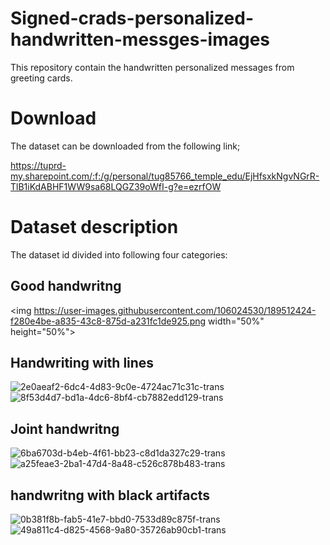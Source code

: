 # Signed-crads-personalized-handwritten-messges-images

This repository contain the handwritten personalized messages from greeting cards.

# Download
The dataset can be downloaded from the following link;

https://tuprd-my.sharepoint.com/:f:/g/personal/tug85766_temple_edu/EjHfsxkNgvNGrR-TlB1iKdABHF1WW9sa68LQGZ39oWfI-g?e=ezrfOW


# Dataset description
The dataset id divided into following four categories:
## Good handwritng
<img https://user-images.githubusercontent.com/106024530/189512424-f280e4be-a835-43c8-875d-a231fc1de925.png width="50%" height="50%">

## Handwriting with lines
![2e0aeaf2-6dc4-4d83-9c0e-4724ac71c31c-trans](https://user-images.githubusercontent.com/106024530/189512427-847d0723-c097-446e-84d5-40a45c4adc67.png)
![8f53d4d7-bd1a-4dc6-8bf4-cb7882edd129-trans](https://user-images.githubusercontent.com/106024530/189512431-4a4832d5-50e7-490e-9108-301ff3380f11.png)

## Joint handwritng
![6ba6703d-b4eb-4f61-bb23-c8d1da327c29-trans](https://user-images.githubusercontent.com/106024530/189512432-f8d11e93-f499-49e8-858d-65776771611f.png)
![a25feae3-2ba1-47d4-8a48-c526c878b483-trans](https://user-images.githubusercontent.com/106024530/189512434-6003cc49-00e1-42e4-b6f3-a2b5115b9816.png)

## handwritng with black artifacts

![0b381f8b-fab5-41e7-bbd0-7533d89c875f-trans](https://user-images.githubusercontent.com/106024530/189512438-3e213a72-3b93-4f50-8a4e-c53c0e494128.png)
![49a811c4-d825-4568-9a80-35726ab90cb1-trans](https://user-images.githubusercontent.com/106024530/189512441-947099ca-f397-4906-807b-c454165275c5.png)
